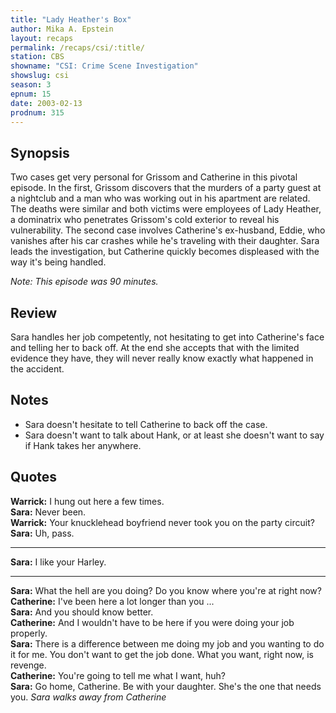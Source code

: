 ```yaml
---
title: "Lady Heather's Box"
author: Mika A. Epstein
layout: recaps
permalink: /recaps/csi/:title/
station: CBS
showname: "CSI: Crime Scene Investigation"
showslug: csi
season: 3
epnum: 15
date: 2003-02-13
prodnum: 315
---
```


## Synopsis

Two cases get very personal for Grissom and Catherine in this pivotal episode. In the first, Grissom discovers that the murders of a party guest at a nightclub and a man who was working out in his apartment are related. The deaths were similar and both victims were employees of Lady Heather, a dominatrix who penetrates Grissom's cold exterior to reveal his vulnerability. The second case involves Catherine's ex-husband, Eddie, who vanishes after his car crashes while he's traveling with their daughter. Sara leads the investigation, but Catherine quickly becomes displeased with the way it's being handled.

_Note: This episode was 90 minutes._

## Review

Sara handles her job competently, not hesitating to get into Catherine's face and telling her to back off. At the end she accepts that with the limited evidence they have, they will never really know exactly what happened in the accident.

## Notes

* Sara doesn't hesitate to tell Catherine to back off the case.
* Sara doesn't want to talk about Hank, or at least she doesn't want to say if Hank takes her anywhere.

## Quotes

**Warrick:** I hung out here a few times.\
**Sara:** Never been.\
**Warrick:** Your knucklehead boyfriend never took you on the party circuit?\
**Sara:** Uh, pass.

- - -

**Sara:** I like your Harley.

- - -

**Sara:** What the hell are you doing? Do you know where you're at right now?\
**Catherine:** I've been here a lot longer than you ...\
**Sara:** And you should know better.\
**Catherine:** And I wouldn't have to be here if you were doing your job properly.\
**Sara:** There is a difference between me doing my job and you wanting to do it for me. You don't want to get the job done. What you want, right now, is revenge.\
**Catherine:** You're going to tell me what I want, huh?\
**Sara:** Go home, Catherine. Be with your daughter. She's the one that needs you. _Sara walks away from Catherine_
